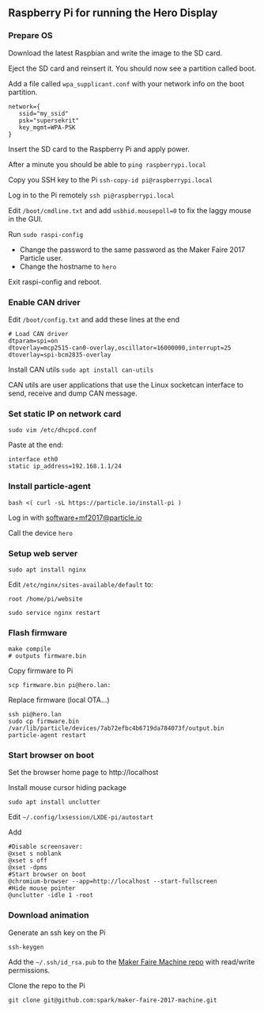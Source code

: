 ## Raspberry Pi for running the Hero Display

### Prepare OS

Download the latest Raspbian and write the image to the SD card.

Eject the SD card and reinsert it. You should now see a partition called boot.

Add a file called `wpa_supplicant.conf` with your network info on the
boot partition.
```
network={
   ssid="my_ssid"
   psk="supersekrit"
   key_mgmt=WPA-PSK
}
```

Insert the SD card to the Raspberry Pi and apply power.

After a minute you should be able to `ping raspberrypi.local`

Copy you SSH key to the Pi `ssh-copy-id pi@raspberrypi.local`

Log in to the Pi remotely `ssh pi@raspberrypi.local`

Edit `/boot/cmdline.txt` and add `usbhid.mousepoll=0` to fix the laggy mouse in the GUI.

Run `sudo raspi-config`

- Change the password to the same password as the Maker Faire 2017 Particle user.
- Change the hostname to `hero`

Exit raspi-config and reboot.

### Enable CAN driver

Edit `/boot/config.txt` and add these lines at the end

```
# Load CAN driver
dtparam=spi=on
dtoverlay=mcp2515-can0-overlay,oscillator=16000000,interrupt=25
dtoverlay=spi-bcm2835-overlay
```

Install CAN utils `sudo apt install can-utils`

CAN utils are user applications that use the Linux socketcan interface
to send, receive and dump CAN message.

### Set static IP on network card

```
sudo vim /etc/dhcpcd.conf
```

Paste at the end:
```
interface eth0
static ip_address=192.168.1.1/24
```

### Install particle-agent

```
bash <( curl -sL https://particle.io/install-pi )
```

Log in with software+mf2017@particle.io

Call the device `hero`

### Setup web server

```
sudo apt install nginx
```

Edit `/etc/nginx/sites-available/default` to:
```
root /home/pi/website
```

```
sudo service nginx restart
```

### Flash firmware

```
make compile
# outputs firmware.bin
```

Copy firmware to Pi
```
scp firmware.bin pi@hero.lan:
```

Replace firmware (local OTA...)
```
ssh pi@hero.lan
sudo cp firmware.bin /var/lib/particle/devices/7ab72efbc4b6719da784073f/output.bin
particle-agent restart
```

### Start browser on boot

Set the browser home page to http://localhost

Install mouse cursor hiding package
```
sudo apt install unclutter
```

Edit `~/.config/lxsession/LXDE-pi/autostart`

Add
```
#Disable screensaver:
@xset s noblank
@xset s off
@xset -dpms
#Start browser on boot
@chromium-browser --app=http://localhost --start-fullscreen
#Hide mouse pointer
@unclutter -idle 1 -root
```

### Download animation

Generate an ssh key on the Pi
```
ssh-keygen
```

Add the `~/.ssh/id_rsa.pub` to the [Maker Faire Machine repo](https://github.com/spark/maker-faire-2017-machine/settings/keys) with read/write permissions.

Clone the repo to the Pi
```
git clone git@github.com:spark/maker-faire-2017-machine.git
```

